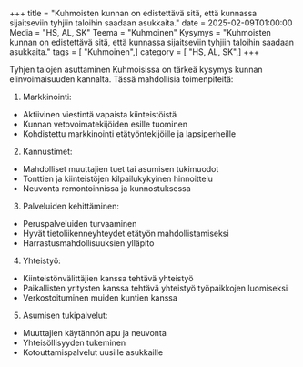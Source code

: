 +++
title = "Kuhmoisten kunnan on edistettävä sitä, että kunnassa sijaitseviin tyhjiin taloihin saadaan asukkaita."
date = 2025-02-09T01:00:00
Media = "HS, AL, SK"
Teema = "Kuhmoinen"
Kysymys = "Kuhmoisten kunnan on edistettävä sitä, että kunnassa sijaitseviin tyhjiin taloihin saadaan asukkaita."
tags = [ "Kuhmoinen",]
category = [ "HS, AL, SK",]
+++

Tyhjen talojen asuttaminen Kuhmoisissa on tärkeä kysymys kunnan elinvoimaisuuden kannalta. Tässä mahdollisia toimenpiteitä:

1. Markkinointi:
- Aktiivinen viestintä vapaista kiinteistöistä
- Kunnan vetovoimatekijöiden esille tuominen
- Kohdistettu markkinointi etätyöntekijöille ja lapsiperheille

2. Kannustimet:
- Mahdolliset muuttajien tuet tai asumisen tukimuodot
- Tonttien ja kiinteistöjen kilpailukykyinen hinnoittelu
- Neuvonta remontoinnissa ja kunnostuksessa

3. Palveluiden kehittäminen:
- Peruspalveluiden turvaaminen
- Hyvät tietoliikenneyhteydet etätyön mahdollistamiseksi
- Harrastusmahdollisuuksien ylläpito

4. Yhteistyö:
- Kiinteistönvälittäjien kanssa tehtävä yhteistyö
- Paikallisten yritysten kanssa tehtävä yhteistyö työpaikkojen luomiseksi
- Verkostoituminen muiden kuntien kanssa

5. Asumisen tukipalvelut:
- Muuttajien käytännön apu ja neuvonta
- Yhteisöllisyyden tukeminen
- Kotouttamispalvelut uusille asukkaille